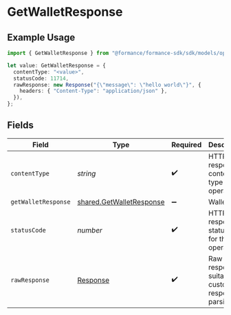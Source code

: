 # GetWalletResponse

## Example Usage

```typescript
import { GetWalletResponse } from "@formance/formance-sdk/sdk/models/operations";

let value: GetWalletResponse = {
  contentType: "<value>",
  statusCode: 11714,
  rawResponse: new Response("{\"message\": \"hello world\"}", {
    headers: { "Content-Type": "application/json" },
  }),
};
```

## Fields

| Field                                                                       | Type                                                                        | Required                                                                    | Description                                                                 |
| --------------------------------------------------------------------------- | --------------------------------------------------------------------------- | --------------------------------------------------------------------------- | --------------------------------------------------------------------------- |
| `contentType`                                                               | *string*                                                                    | :heavy_check_mark:                                                          | HTTP response content type for this operation                               |
| `getWalletResponse`                                                         | [shared.GetWalletResponse](../../../sdk/models/shared/getwalletresponse.md) | :heavy_minus_sign:                                                          | Wallet                                                                      |
| `statusCode`                                                                | *number*                                                                    | :heavy_check_mark:                                                          | HTTP response status code for this operation                                |
| `rawResponse`                                                               | [Response](https://developer.mozilla.org/en-US/docs/Web/API/Response)       | :heavy_check_mark:                                                          | Raw HTTP response; suitable for custom response parsing                     |